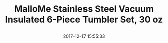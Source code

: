 ---
title: > #shorten me
  MalloMe Stainless Steel Vacuum Insulated 6-Piece Tumbler Set, 30 oz
name: >
  MalloMe Stainless Steel Vacuum Insulated 6-Piece Tumbler Set, 30 oz
date: "2017-12-17 15:55:33"
buy_now: "https://www.amazon.com/MalloMe-Stainless-Insulated-6-Piece-Tumbler/dp/B01J9D69WQ?psc=1&SubscriptionId=AKIAIA5RBQIWQVTCUEUQ&tag=coldcutdeals-20&linkCode=xm2&camp=2025&creative=165953&creativeASIN=B01J9D69WQ"
description_markdown: >-

  - SAVE YOUR HARD EARNED MONEY! - No need to spend double or triple the amount on the 'brand name' when we are just as good (if not better), half the price, AND include all 5 accessories free of charge! Check out our reviews and compare! 6 stars ALL THE WAY!

  - ENJOY YOUR BEVERAGE COLD or SIP IT HOT - Now includes 2 tumbler lids! Leak proof lid for cold drinks and sliding lid for warm! Double wall vacuum insulated tumbler maximizes temperature retention & insulates hands from the cold or hot- Keeps ice for 24+ hours and warm 12+ hours - Great as a coffee travel mug! 6 Piece Set Includes 30oz tumbler + stainless steel straw + handle + sliding lid + leak proof lid + straw cleaning brush

  - BUILT TO LAST YOU - 18/8 stainless steel construction inside and out make these rust proof and long lasting - excellent as a water bottle and will keep water fresh for days - you can enjoy your morning coffee in this gorgeous flask until lunch time - perfect for college students and for taking to the office

  - MAKE YOUR LIFE MORE COMFORTABLE - Versatile & Mobile - Narrow & tall design fits more cup holders and makes life that much easier - The set includes a FREE extra leak proof lid for cold drinks (in addition to sliding tumbler lid), tumbler handle, stainless steel tumbler straw, and straw cleaning brush for all our customers! Disclaimer: Not affiliated or distributed by Yeti Tumbler LLC, SIC, Ozark Trail or RTIC.

  - PERFECT GIFTS for MEN, FAMILY and FRIENDS - The Full 30 oz tumbler set is great for camping equipment and comes with a 100% Satisfaction Guarantee. MalloMe is dedicated to address any product/service issues and is committed to delivering a 5 star experience for all buyers


tweet_id_str: "942423024900374528"
price: "$79.99"
list_price: "$89.99"
deal_price: "$21.99"
you_save: "$58.00 (73%)"
asin: "B01J9D69WQ"
image: "https://images-na.ssl-images-amazon.com/images/I/61wyuQVYbIL.jpg"
---